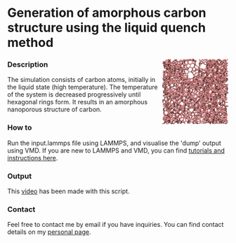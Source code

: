 # Generation of amorphous carbon structure using the liquid quench method

<img align="right" width="30%" src="amorphous-carbon.jpg">

### Description

The simulation consists of carbon atoms, initially in the liquid state (high temperature). The temperature of the system is decreased progressively until hexagonal rings form. It results in an amorphous nanoporous structure of carbon.

### How to

Run the input.lammps file using LAMMPS, and visualise the 'dump' output using VMD. If you are new to LAMMPS and VMD, you can find [tutorials and instructions here](https://lammpstutorials.github.io/).

### Output

This [video](https://youtu.be/P6M7mJdh7uM) has been made with this script.

### Contact

Feel free to contact me by email if you have inquiries. You can find contact details on my [personal page](https://simongravelle.github.io/).
